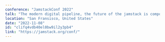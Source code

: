 ```yaml
---
conference: "JamstackConf 2022"
talk: "The modern digital pipeline, the future of the jamstack is composable"
location: "San Fransisco, United States"
date: "2022-11-08"
id: "clifq4vdb40el0bw9il2y3pb4"
link: "https://jamstack.org/conf/"
---
```


